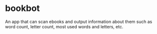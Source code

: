 # bookbot
An app that can scan ebooks and output information about them such as word count, letter count, most used words and letters, etc.
